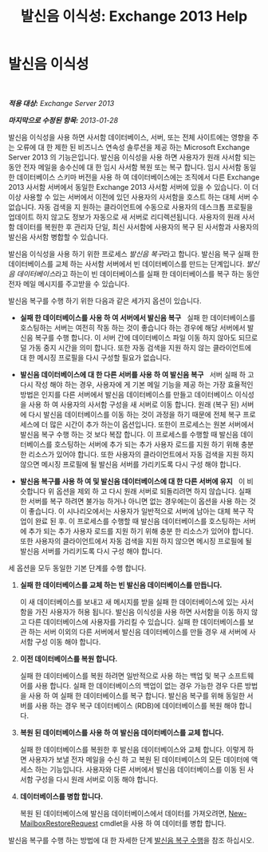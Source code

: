 ﻿---
title: '발신음 이식성: Exchange 2013 Help'
TOCTitle: 발신음 이식성
ms:assetid: ea62fae0-5e0a-460c-beb6-52532c8c8dbc
ms:mtpsurl: https://technet.microsoft.com/ko-kr/library/Dd876950(v=EXCHG.150)
ms:contentKeyID: 51407763
ms.date: 05/22/2018
mtps_version: v=EXCHG.150
ms.translationtype: MT
---

# 발신음 이식성

 

_**적용 대상:** Exchange Server 2013_

_**마지막으로 수정된 항목:** 2013-01-28_

발신음 이식성을 사용 하면 사서함 데이터베이스, 서버, 또는 전체 사이트에는 영향을 주는 오류에 대 한 제한 된 비즈니스 연속성 솔루션을 제공 하는 Microsoft Exchange Server 2013 의 기능은입니다. 발신음 이식성을 사용 하면 사용자가 원래 사서함 되는 동안 전자 메일을 송수신에 대 한 임시 사서함 복원 또는 복구 합니다. 임시 사서함 동일한 데이터베이스 스키마 버전을 사용 하 여 데이터베이스에는 조직에서 다른 Exchange 2013 사서함 서버에서 동일한 Exchange 2013 사서함 서버에 있을 수 있습니다. 이 더이상 사용할 수 있는 서버에서 이전에 있던 사용자의 사서함을 호스트 하는 대체 서버 수 없습니다. 자동 검색을 지 원하는 클라이언트에 수동으로 사용자의 데스크톱 프로필을 업데이트 하지 않고도 정보가 자동으로 새 서버로 리디렉션됩니다. 사용자의 원래 사서함 데이터를 복원한 후 관리자 단일, 최신 사서함에 사용자의 복구 된 사서함과 사용자의 발신음 사서함 병합할 수 있습니다.

발신음 이식성을 사용 하기 위한 프로세스 *발신음 복구*라고 합니다. 발신음 복구 실패 한 데이터베이스를 교체 하는 사서함 서버에서 빈 데이터베이스를 만드는 단계입니다. *발신음 데이터베이스*라고 하는이 빈 데이터베이스를 실패 한 데이터베이스를 복구 하는 동안 전자 메일 메시지를 주고받을 수 있습니다.

발신음 복구를 수행 하기 위한 다음과 같은 세가지 옵션이 있습니다.

  - **실패 한 데이터베이스를 사용 하 여 서버에서 발신음 복구**   실패 한 데이터베이스를 호스팅하는 서버는 여전히 작동 하는 것이 좋습니다 하는 경우에 해당 서버에서 발신음 복구를 수행 합니다. 이 서버 간에 데이터베이스 파일 이동 하지 않아도 되므로 덜 가동 중지 시간을 의미 합니다. 또한 자동 검색을 지원 하지 않는 클라이언트에 대 한 메시징 프로필을 다시 구성할 필요가 없습니다.

  - **발신음 데이터베이스에 대 한 다른 서버를 사용 하 여 발신음 복구**   서버 실패 하 고 다시 작성 해야 하는 경우, 사용자에 게 기본 메일 기능을 제공 하는 가장 효율적인 방법은 인지를 다른 서버에서 발신음 데이터베이스를 만들고 데이터베이스 이식성을 사용 하 여 사용자의 사서함 구성을 새 서버로 이동 합니다. 원래 (복구 된) 서버에 다시 발신음 데이터베이스를 이동 하는 것이 과정을 하기 때문에 전체 복구 프로세스에 더 많은 시간이 추가 하는이 옵션입니다. 또한이 프로세스는 원본 서버에서 발신음 복구 수행 하는 것 보다 복잡 합니다. 이 프로세스를 수행할 때 발신음 데이터베이스를 호스팅하는 서버에 추가 되는 추가 사용자 로드를 지원 하기 위해 충분 한 리소스가 있어야 합니다. 또한 사용자의 클라이언트에서 자동 검색을 지원 하지 않으면 메시징 프로필에 될 발신음 서버를 가리키도록 다시 구성 해야 합니다.

  - **발신음 복구를 사용 하 여 및 발신음 데이터베이스에 대 한 다른 서버에 유지**   이 비슷합니다 위 옵션을 제외 하 고 다시 원래 서버로 되돌리려면 하지 않습니다. 실패 한 서버를 복구 하려면 불가능 하거나 아니면 없는 경우에는이 옵션을 사용 하는 것이 좋습니다. 이 시나리오에서는 사용자가 일반적으로 서버에 남아는 대체 복구 작업이 완료 된 후. 이 프로세스를 수행할 때 발신음 데이터베이스를 호스팅하는 서버에 추가 되는 추가 사용자 로드를 지원 하기 위해 충분 한 리소스가 있어야 합니다. 또한 사용자의 클라이언트에서 자동 검색을 지원 하지 않으면 메시징 프로필에 될 발신음 서버를 가리키도록 다시 구성 해야 합니다.

세 옵션을 모두 동일한 기본 단계를 수행 합니다.

1.  **실패 한 데이터베이스를 교체 하는 빈 발신음 데이터베이스를 만듭니다.**
    
    이 새 데이터베이스를 보내고 새 메시지를 받을 실패 한 데이터베이스에 있는 사서함을 가진 사용자가 허용 됩니다. 발신음 이식성을 사용 하면 사서함을 이동 하지 않고 다른 데이터베이스에 사용자를 가리킬 수 있습니다. 실패 한 데이터베이스를 보관 하는 서버 이외의 다른 서버에서 발신음 데이터베이스를 만들 경우 새 서버에 사서함 구성 이동 해야 합니다.

2.  **이전 데이터베이스를 복원 합니다.**
    
    실패 한 데이터베이스를 복원 하려면 일반적으로 사용 하는 백업 및 복구 소프트웨어를 사용 합니다. 실패 한 데이터베이스의 백업이 없는 경우 가능한 경우 다른 방법을 사용 하 여 실패 한 데이터베이스를 복구 합니다. 발신음 복구를 위해 동일한 서버를 사용 하는 경우 복구 데이터베이스 (RDB)에 데이터베이스를 복원 해야 합니다.

3.  **복원 된 데이터베이스를 사용 하 여 발신음 데이터베이스를 교체 합니다.**
    
    실패 한 데이터베이스를 복원한 후 발신음 데이터베이스와 교체 합니다. 이렇게 하면 사용자가 보낼 전자 메일을 수신 하 고 복원 된 데이터베이스의 모든 데이터에 액세스 하는 기능입니다. 사용자와 다른 서버에서 발신음 데이터베이스를 이동 된 사서함 구성을 다시 원래 서버로 이동 해야 합니다.

4.  **데이터베이스를 병합 합니다.**
    
    복원 된 데이터베이스에 발신음 데이터베이스에서 데이터를 가져오려면, [New-MailboxRestoreRequest](https://technet.microsoft.com/ko-kr/library/ff829875\(v=exchg.150\)) cmdlet을 사용 하 여 데이터를 병합 합니다.

발신음 복구를 수행 하는 방법에 대 한 자세한 단계 [발신음 복구 수행](perform-a-dial-tone-recovery-exchange-2013-help.md)을 참조 하십시오.

